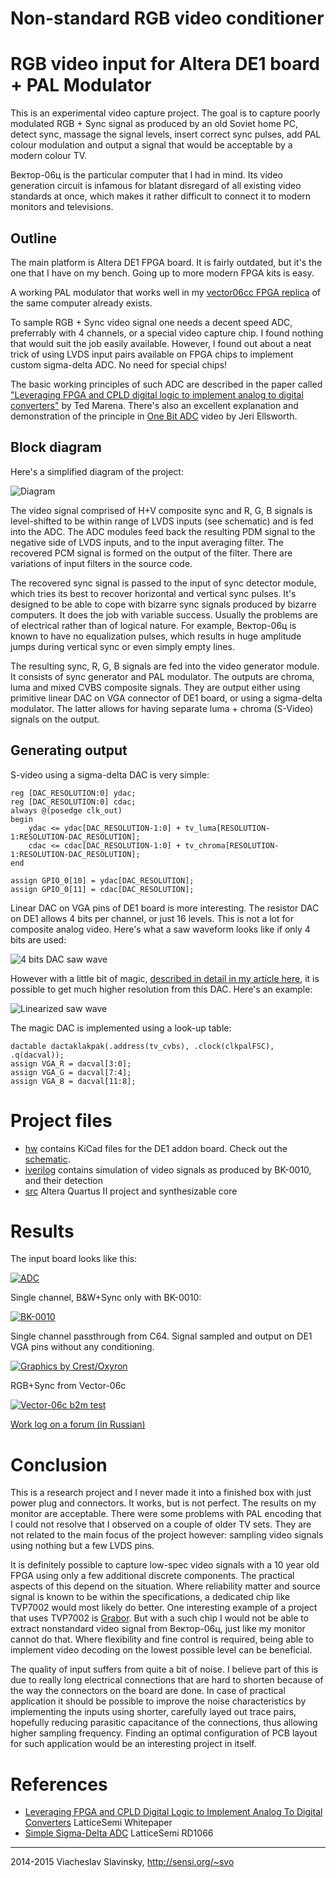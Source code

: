 # Non-standard RGB video conditioner
RGB video input for Altera DE1 board + PAL Modulator
====================================================
This is an experimental video capture project. 
The goal is to capture poorly modulated RGB + Sync signal as produced by an old Soviet home PC,
detect sync, massage the signal levels, insert correct sync pulses, add PAL colour modulation
and output a signal that would be acceptable by a modern colour TV.

Вектор-06ц is the particular computer that I had in mind. Its video generation circuit is
infamous for blatant disregard of all existing video standards at once, which makes it
rather difficult to connect it to modern monitors and televisions.

Outline
-------
The main platform is Altera DE1 FPGA board. It is fairly outdated, but it's the one that I have
on my bench. Going up to more modern FPGA kits is easy.

A working PAL modulator that works well in my [vector06cc FPGA
replica](https://github.com/svofski/vector06cc) of the same computer already exists.

To sample RGB + Sync video signal one needs a decent speed ADC, preferrably with 4 channels,
or a special video capture chip. I found nothing that would suit the job easily available.
However, I found out about a neat trick of using LVDS input pairs available on FPGA chips
to implement custom sigma-delta ADC. No need for special chips!

The basic working principles of such ADC are described in the paper called
["Leveraging FPGA and CPLD digital logic to implement analog to digital converters"](http://www.embedded.com/design/configurable-systems/4008891/Leveraging-FPGA-and-CPLD-digital-logic-to-implement-analog-to-digital-converters) 
by Ted Marena. There's also an excellent explanation and demonstration of the principle in [One Bit ADC](http://www.youtube.com/watch?v=DTCtx9eNHXE)
video by Jeri Ellsworth.

Block diagram
-------------
Here's a simplified diagram of the project:

![Diagram](https://raw.githubusercontent.com/svofski/videoconditioner/vector06c/screenshots/diagram.png)

The video signal comprised of H+V composite sync and R, G, B signals is level-shifted to be within
range of LVDS inputs (see schematic) and is fed into the ADC. The ADC modules feed back the resulting
PDM signal to the negative side of LVDS inputs, and to the input averaging filter. The recovered
PCM signal is formed on the output of the filter. There are variations of input filters in the source code.

The recovered sync signal is passed to the input of sync detector module, which tries its best to 
recover horizontal and vertical sync pulses. It's designed to be able to cope with bizarre sync signals
produced by bizarre computers. It does the job with variable success. Usually the problems are of electrical
rather than of logical nature. For example, Вектор-06ц is known to have no equalization pulses, which
results in huge amplitude jumps during vertical sync or even simply empty lines.

The resulting sync, R, G, B signals are fed into the video generator module. It consists of sync generator
and PAL modulator. The outputs are chroma, luma and mixed CVBS composite signals. They are output either
using primitive linear DAC on VGA connector of DE1 board, or using a sigma-delta modulator. The latter
allows for having separate luma + chroma (S-Video) signals on the output. 

Generating output
-----------------
S-video using a sigma-delta DAC is very simple:
```
reg [DAC_RESOLUTION:0] ydac;
reg [DAC_RESOLUTION:0] cdac;
always @(posedge clk_out)
begin
    ydac <= ydac[DAC_RESOLUTION-1:0] + tv_luma[RESOLUTION-1:RESOLUTION-DAC_RESOLUTION]; 
    cdac <= cdac[DAC_RESOLUTION-1:0] + tv_chroma[RESOLUTION-1:RESOLUTION-DAC_RESOLUTION]; 
end

assign GPIO_0[10] = ydac[DAC_RESOLUTION];
assign GPIO_0[11] = cdac[DAC_RESOLUTION];
```

Linear DAC on VGA pins of DE1 board is more interesting. The resistor DAC on DE1 allows 4 bits per channel,
or just 16 levels. This is not a lot for composite analog video. Here's what a saw waveform looks like
if only 4 bits are used:

![4 bits DAC saw wave](https://raw.githubusercontent.com/svofski/videoconditioner/vector06c/screenshots/4-bits-RGB-all-equal.jpg) 

However with a little bit of magic, [described in detail in my article here](http://sensi.org/~svo/de1videodac/),
it is possible to get much higher resolution from this DAC. Here's an example:

![Linearized saw wave](https://raw.githubusercontent.com/svofski/videoconditioner/vector06c/screenshots/linearized.jpg)

The magic DAC is implemented using a look-up table:
```
dactable dactaklakpak(.address(tv_cvbs), .clock(clkpalFSC), .q(dacval));
assign VGA_R = dacval[3:0];
assign VGA_G = dacval[7:4];
assign VGA_B = dacval[11:8];
```


Project files
=============
 * [hw](https://github.com/svofski/videoconditioner/tree/vector06c/hw) contains KiCad files for the DE1 addon board. Check out the [schematic](hw/videoadc.pdf).
 * [iverilog](https://github.com/svofski/videoconditioner/tree/vector06c/iverilog) contains simulation of video signals as produced by BK-0010, and their detection
 * [src](https://github.com/svofski/videoconditioner/tree/vector06c/src) Altera Quartus II project and synthesizable core

Results
=======
The input board looks like this:

[![ADC](https://farm4.staticflickr.com/3851/14707757370_ebe90085c4_n.jpg)](https://www.flickr.com/photos/svofski/14707757370/)


Single channel, B&W+Sync only with BK-0010:

[![BK-0010](https://farm4.staticflickr.com/3897/14770105076_e5189985cd_m.jpg)](https://www.flickr.com/photos/svofski/14770105076/)

Single channel passthrough from C64. Signal sampled and output on DE1 VGA pins without any conditioning.

[![Graphics by Crest/Oxyron](https://farm4.staticflickr.com/3893/14606473808_44bb70ef14_m.jpg)](https://www.flickr.com/photos/svofski/14606473808/)

RGB+Sync from Vector-06c

[![Vector-06c b2m test](https://farm6.staticflickr.com/5581/14721995768_ecebc7f1ab_n.jpg)](https://www.flickr.com/photos/svofski/14721995768/)

[Work log on a forum (in Russian)](http://zx-pk.ru/showthread.php?t=23833)

Conclusion
==========
This is a research project and I never made it into a finished box with just power plug
and connectors. It works, but is not perfect. The results on my monitor are acceptable.
There were some problems with PAL encoding that I could not resolve that I observed on a couple of older TV sets. 
They are not related to the main focus of the project however: sampling video signals using nothing but a few LVDS pins.

It is definitely possible to capture low-spec video signals with a 10 year old FPGA using
only a few additional discrete components. The practical aspects of this
depend on the situation. Where reliability matter and source signal is known to be
within the specifications, a dedicated chip
like TVP7002 would most likely do better. One interesting example of a project that uses TVP7002
is [Grabor](http://www.rpg.fi/desaster/blog/2013/04/19/vga-framegrabbing-with-tvp7002/).
But with a such chip I would not be able to extract nonstandard 
video signal from Вектор-06ц, just like my monitor cannot do that. Where flexibility and fine control is
required, being able to implement video decoding on the lowest possible level can be beneficial.

The quality of input suffers from quite a bit of noise. I believe part of this is due to really
long electrical connections that are hard to shorten because of the way the connectors on the board are done.
In case of practical application it should be possible to improve the noise characteristics by
implementing the inputs using shorter, carefully layed out trace pairs, hopefully reducing parasitic
capacitance of the connections, thus allowing higher sampling frequency. Finding an optimal configuration
of PCB layout for such application would be an interesting project in itself.

References
==========
 - [Leveraging FPGA and CPLD Digital Logic to Implement Analog To Digital Converters](https://github.com/svofski/videoconditioner/tree/vector06c/whitepapers/CreatingAnADCUsingFPGAResources.PDF) LatticeSemi Whitepaper
 - [Simple Sigma-Delta ADC](https://github.com/svofski/videoconditioner/tree/vector06c/whitepapers/SimpleSigmaDeltaADCDocumentation.PDF) LatticeSemi RD1066


-------

2014-2015 Viacheslav Slavinsky, http://sensi.org/~svo

